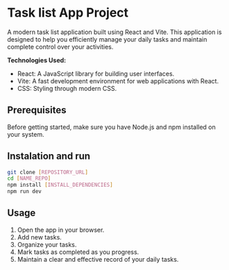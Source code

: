 # Task list App Project

A modern task list application built using React and Vite. This application is designed to help you efficiently manage your daily tasks and maintain complete control over your activities.

**Technologies Used:**

* React: A JavaScript library for building user interfaces.
* Vite: A fast development environment for web applications with React.
* CSS: Styling through modern CSS.


## Prerequisites

Before getting started, make sure you have Node.js and npm installed on your system.

## Instalation and run

```bash
git clone [REPOSITORY_URL]
cd [NAME_REPO]
npm install [INSTALL_DEPENDENCIES]
npm run dev
```
## Usage

1. Open the app in your browser.
2. Add new tasks.
3. Organize your tasks.
4. Mark tasks as completed as you progress.
5. Maintain a clear and effective record of your daily tasks.
